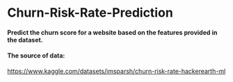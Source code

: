 # Churn-Risk-Rate-Prediction

#### Predict the churn score for a website based on the features provided in the dataset.

#### The source of data:
https://www.kaggle.com/datasets/imsparsh/churn-risk-rate-hackerearth-ml
